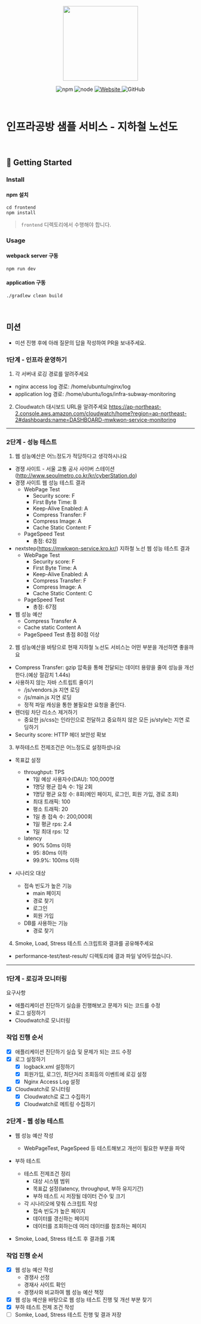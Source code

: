 <p align="center">
    <img width="200px;" src="https://raw.githubusercontent.com/woowacourse/atdd-subway-admin-frontend/master/images/main_logo.png"/>
</p>
<p align="center">
  <img alt="npm" src="https://img.shields.io/badge/npm-%3E%3D%205.5.0-blue">
  <img alt="node" src="https://img.shields.io/badge/node-%3E%3D%209.3.0-blue">
  <a href="https://edu.nextstep.camp/c/R89PYi5H" alt="nextstep atdd">
    <img alt="Website" src="https://img.shields.io/website?url=https%3A%2F%2Fedu.nextstep.camp%2Fc%2FR89PYi5H">
  </a>
  <img alt="GitHub" src="https://img.shields.io/github/license/next-step/atdd-subway-service">
</p>

<br>

# 인프라공방 샘플 서비스 - 지하철 노선도

<br>

## 🚀 Getting Started

### Install
#### npm 설치
```
cd frontend
npm install
```
> `frontend` 디렉토리에서 수행해야 합니다.

### Usage
#### webpack server 구동
```
npm run dev
```
#### application 구동
```
./gradlew clean build
```
<br>

## 미션

* 미션 진행 후에 아래 질문의 답을 작성하여 PR을 보내주세요.

### 1단계 - 인프라 운영하기
1. 각 서버내 로깅 경로를 알려주세요
* nginx access log 경로: /home/ubuntu/nginx/log
* application log 경로: /home/ubuntu/logs/infra-subway-monitoring

2. Cloudwatch 대시보드 URL을 알려주세요
https://ap-northeast-2.console.aws.amazon.com/cloudwatch/home?region=ap-northeast-2#dashboards:name=DASHBOARD-mwkwon-service-monitoring
---

### 2단계 - 성능 테스트
1. 웹 성능예산은 어느정도가 적당하다고 생각하시나요
* 경쟁 사이트 - 서울 교통 공사 사이버 스테이션(http://www.seoulmetro.co.kr/kr/cyberStation.do)
* 경쟁 사이트 웹 성능 테스트 결과
    * WebPage Test
        * Security score: F
        * First Byte Time: B
        * Keep-Alive Enabled: A
        * Compress Transfer: F
        * Compress Image: A
        * Cache Static Content: F
    * PageSpeed Test
        * 총점: 62점
* nextstep(https://mwkwon-service.kro.kr/) 지하철 노선 웹 성능 테스트 결과
    * WebPage Test
        * Security score: F
        * First Byte Time: A
        * Keep-Alive Enabled: A
        * Compress Transfer: F
        * Compress Image: A
        * Cache Static Content: C
    * PageSpeed Test
        * 총점: 67점
* 웹 성능 예산
    * Compress Transfer A
    * Cache static Content A
    * PageSpeed Test 총점 80점 이상

2. 웹 성능예산을 바탕으로 현재 지하철 노선도 서비스는 어떤 부분을 개선하면 좋을까요
* Compress Transfer: gzip 압축을 통해 전달되는 데이터 용량을 줄여 성능을 개선 한다.(예상 절감치 1.44s)
* 사용하지 않는 자바 스트립트 줄이기
    * /js/vendors.js 지연 로딩
    * /js/main.js 지연 로딩
    * 정적 파일 캐싱을 통한 불필요한 요청을 줄인다.
* 렌더링 차단 리소스 제거하기
    * 중요한 js/css는 인라인으로 전달하고 중요하지 않은 모든 js/style는 지연 로딩하기
* Security score: HTTP 헤더 보안성 확보

3. 부하테스트 전제조건은 어느정도로 설정하셨나요
* 목표값 설정
    * throughput: TPS
        * 1일 예상 사용자수(DAU): 100,000명
        * 1명당 평균 접속 수: 1일 2회
        * 1명당 평균 요청 수: 8회(메인 페이지, 로그인, 회원 가입, 경로 조회)
        * 최대 트래픽: 100
        * 평소 트래픽: 20
        * 1일 총 접속 수: 200,000회
        * 1일 평균 rps: 2.4
        * 1일 최대 rps: 12
    * latency
        * 90% 50ms 이하
        * 95: 80ms 이하
        * 99.9%: 100ms 이하

* 시나리오 대상
    * 접속 빈도가 높은 기능
        * main 페이지
        * 경로 찾기
        * 로그인 
        * 회원 가입
    * DB를 사용하는 기능
        * 경로 찾기

4. Smoke, Load, Stress 테스트 스크립트와 결과를 공유해주세요
* performance-test/test-result/ 디렉토리에 결과 파일 넣어두었습니다. 
---

### 1단계 - 로깅과 모니터링
요구사항
* 애플리케이션 진단하기 실습을 진행해보고 문제가 되는 코드를 수정
* 로그 설정하기
* Cloudwatch로 모니터링

### 작업 진행 순서
* [x] 애플리케이션 진단하기 실습 및 문제가 되는 코드 수정
* [x] 로그 설정하기
    * [x] logback.xml 설정하기
    * [x] 회원가입, 로그인, 최단거리 조회등의 이벤트에 로깅 설정
    * [x] Nginx Access Log 설정
* [x] Cloudwatch로 모니터링
    * [x] Cloudwatch로 로그 수집하기
    * [x] Cloudwatch로 메트링 수집하기

### 2단계 - 웹 성능 테스트
* 웹 성능 예산 작성
    * WebPageTest, PageSpeed 등 테스트해보고 개선이 필요한 부분을 파악

* 부하 테스트
    * 테스트 전제조건 정리
        * 대상 시스템 범위
        * 목표값 설정(latency, throughput, 부하 유지기간)
        * 부하 테스트 시 저장될 데이터 건수 및 크기
    * 각 시나리오에 맞춰 스크립트 작성
        * 접속 빈도가 높은 페이지
        * 데이터를 갱신하는 페이지
        * 데이터를 조회하는데 여러 데이터를 참조하는 페이지

* Smoke, Load, Stress 테스트 후 결과를 기록

### 작업 진행 순서
* [x] 웹 성능 예산 작성
    * 경쟁사 선정
    * 경재사 사이트 확인
    * 경쟁사와 비교하여 웹 성능 예산 책정 
* [x] 웹 성능 예산을 바탕으로 웹 성능 테스트 진행 및 개선 부분 찾기
* [X] 부하 테스트 전제 조건 작성
* [ ] Somke, Load, Stress 테스트 진행 및 결과 저장
